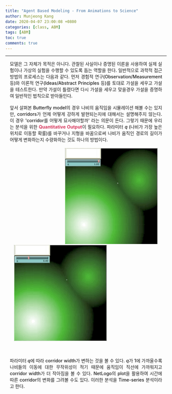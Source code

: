 ```yaml
---
title: "Agent Based Modeling - From Animations to Science"
author: Munjeong Kang
date: 2020-04-07 23:00:08 +0800
categories: [class, ABM]
tags: [ABM]
toc: true
comments: true
---
```

-----

<div style = "font-weight:500; font-size:1.0em; margin-left: 1em; margin-right: 1em;text-align:justify; ">
모델은 그 자체가 목적은 아니다. 관찰된 사실이나 증명된 이론을 사용하여 실제 실험이나 가상의 실험을 수행할 수 있도록 돕는 역할을 한다. 일반적으로 과학적 접근방법의 프로세스는 다음과 같다. 먼저 경험적 연구(Observation/Measurement 등)와 이론적 연구(Ideas/Abstract Principles 등)를 토대로 가설을 세우고 가설을 테스트한다. 만약 가설이 틀렸다면 다시 가설을 세우고 맞을경우 가설을 증명하여 일반적인 법칙으로 받아들인다.
<br> <br>
앞서 살펴본 Butterfly model의 경우 나비의 움직임을 시뮬레이션 해볼 수는 있지만, corridors가 언제 어떻게 강하게 발현되는지에 대해서는 설명해주지 않는다. 이 경우 'corridor를 어떻게 묘사해야할까' 라는 의문이 든다. 그렇기 때문에 우리는 분석을 위한 <b style = "color:#d7385e;font-size:1.2">Quantitative Output</b>이 필요하다. 파라미터 <i>q</i> (나비가 가장 높은 위치로 이동할 확률)를 바꾸거나 지형을 바꿈으로써 나비가 움직인 경로의 길이가 어떻게 변화하는지 수량화하는 것도 하나의 방법이다. 
<br><br>

<div style="border: 1px; float: right;margin-left: 0.9em; margin-right: 1em; " >
<img src="/images/post_img/butterfly4.gif" width="290" height="300" >
</div>
<div style="border: 1px; margin-left: 0.9em; margin-right: 1em; ">
<img src="/images/post_img/butterfly3.gif" width="290" height="300">
</div>

<br><br>
파라미터 <i>q</i>에 따라 corridor width가 변하는 것을 볼 수 있다. <i>q</i>가 1에 가까울수록 나비들의 이동에 대한 무작위성이 적기 때문에 움직임이 직선에 가까워지고 corridor width가 더 작아짐을 볼 수 있다. NetLogo의 plot을 활용하여 시간에 따른 corridor의 변화를 그려볼 수도 있다. 이러한 분석을 Time-series 분석이라고 한다. 
<br><br>

</div>
